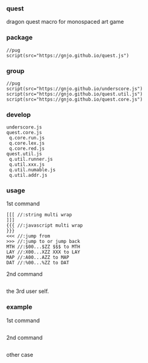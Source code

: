 ### quest
dragon quest macro for monospaced art game

### package
```
//pug
script(src="https://gnjo.github.io/quest.js")
```

### group
```
//pug
script(src="https://gnjo.github.io/underscore.js")
script(src="https://gnjo.github.io/quest.util.js")
script(src="https://gnjo.github.io/quest.core.js")
```
### develop
```
underscore.js
quest.core.js
 q.core.run.js
 q.core.lex.js
 q.core.red.js
quest.util.js
 q.util.runner.js
 q.util.xxx.js
 q.util.numable.js
 q.util.addr.js
```

### usage
1st command
```
[[[ //:string multi wrap
]]]
{{{ //:javascript multi wrap
}}}
<<< //:jump from
>>> //:jump to or jump back
MTH //:$00...$ZZ $$$ to MTH
LAY //:X00...XZZ XXX to LAY
MAP //:A00...AZZ to MAP
DAT //:%00...%ZZ to DAT
```
2nd command
```
```
the 3rd user self.

### example
1st command
```
```
2nd command
```
```
other case
```
```

